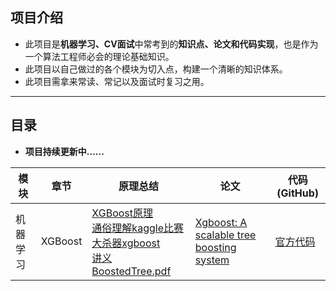 ## 项目介绍

- 此项目是**机器学习、CV面试**中常考到的**知识点、论文和代码实现**，也是作为一个算法工程师必会的理论基础知识。
- 此项目以自己做过的各个模块为切入点，构建一个清晰的知识体系。
- 此项目需拿来常读、常记以及面试时复习之用。


------

## 目录

- **项目持续更新中......**

| 模块     | 章节                                                         | 原理总结                         | 论文    | 代码(GitHub)    |
| -------- | ------------------------------------------------------------ | --------------------------------------- | --------- | --------- |
| 机器学习 | XGBoost | [XGBoost原理](https://blog.csdn.net/a819825294/article/details/51206410)<br>[通俗理解kaggle比赛大杀器xgboost](https://blog.csdn.net/v_JULY_v/article/details/81410574)<br>[讲义BoostedTree.pdf](https://web.njit.edu/~usman/courses/cs675_spring20/BoostedTree.pdf) | [Xgboost: A scalable tree boosting system](https://dl.acm.org/doi/pdf/10.1145/2939672.2939785) | [官方代码](https://github.com/dmlc/xgboost) |
